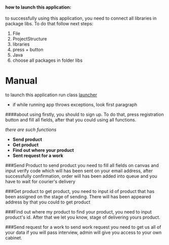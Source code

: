 #### how to launch this application:
to successfully using this application, you need to 
connect all libraries in package libs. To do that follow next steps: 
1) File
2) ProjectStructure
3) libraries
4) press + button 
5) Java 
6) choose all packages in folder libs
# Manual 
to launch this application run class [launcher](https://github.com/Skylore/LogisticCompany/blob/master/src/run/Launcher.java)
* if while running app throws exceptions, look first paragraph

####about using
firstly, you should to sign up. To do that, press registration button and fill 
all fields, after that you could using all functions.

_there are such functions_
<strong>
* Send product
* Get product
* Find out where your product
* Sent request for a work
</strong>

###Send Product
to send product you need to fill all fields on canvas and 
input verify code which will has been sent on your email address, after 
successfully confirmation, order will has been added into queue and you have to 
wait for courier's delivery

###Get product
to get product, you need to input id of product that has been assigned
on the stage of sending. There will has been appeared
address by that you could to get product

###Find out where my product
to find your product, you need to input product's id. 
After that we let you know, stage of delivering yours product.

###Send request for a work
to send work request you need to get us all of your data
if you will pass interview, admin will give you access to your
own cabinet.